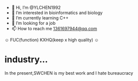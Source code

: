 - 👋 Hi, I’m @YLCHEN1992
- 👀 I’m interested in bioinformatics and biology
- 🌱 I’m currently learning C++
- 💞️ I’m looking for a job 
- 📫 How to reach me 1361697944@qq.com

☺ FUC(function) KXHQ(keep x high quality) ☺
# industry...
In the present,SWCHEN is my best work and I hate bureaucracy
